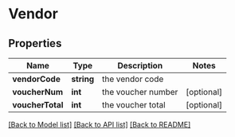 # Vendor

## Properties
Name | Type | Description | Notes
------------ | ------------- | ------------- | -------------
**vendorCode** | **string** | the vendor code | 
**voucherNum** | **int** | the voucher number | [optional] 
**voucherTotal** | **int** | the voucher total | [optional] 

[[Back to Model list]](../README.md#documentation-for-models) [[Back to API list]](../README.md#documentation-for-api-endpoints) [[Back to README]](../README.md)


